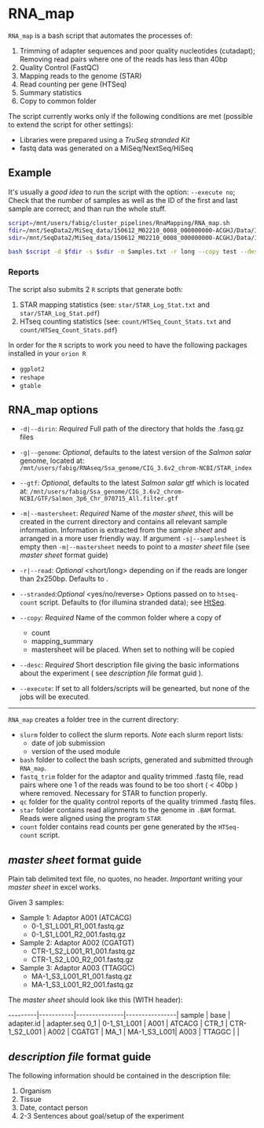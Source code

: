 # RNA_map

`RNA_map` is a bash script that automates the processes of:

1. Trimming of adapter sequences and poor quality nucleotides
   (cutadapt); Removing read pairs where one of the reads has less than 40bp 
2. Quality Control (FastQC)
3. Mapping reads to the genome (STAR)
4. Read counting per gene (HTSeq)
5. Summary statistics
6. Copy to common folder

The script currently works only if the following conditions are met
(possible to extend the script for other settings):
- Libraries were prepared using a *TruSeq stranded Kit*
- fastq data was generated on a MiSeq/NextSeq/HiSeq

## Example

It's usually a *good idea* to run the script with the option: `--execute
no`; Check that the number of samples as well as the ID of the first
and last sample are correct; and than run the whole stuff. 

```bash
script=/mnt/users/fabig/cluster_pipelines/RnaMapping/RNA_map.sh
fdir=/mnt/SeqData2/MiSeq_data/150612_M02210_0008_000000000-ACGHJ/Data/Intensities/BaseCalls
sdir=/mnt/SeqData2/MiSeq_data/150612_M02210_0008_000000000-ACGHJ/Data/Intensities/BaseCalls/SampleSheet.csv

bash $script -d $fdir -s $sdir -m Samples.txt -r long --copy test --desc description.txt --execute no
```

### Reports

The script also submits 2 `R` scripts that generate both:

1. STAR mapping statistics (see: `star/STAR_Log_Stat.txt` and `star/STAR_Log_Stat.pdf`)
2. HTseq counting statistics (see: `count/HTSeq_Count_Stats.txt` and `count/HTSeq_Count_Stats.pdf`)

In order for the `R` scripts to work you need to have the following
packages installed in your `orion R`

- `ggplot2`
- `reshape`
- `gtable`

## RNA_map options

- `-d|--dirin`: *Required* Full path of the directory that holds the .fasq.gz
  files

- `-g|--genome`: *Optional*, defaults to the latest version of the
  _Salmon salar_ genome,  located at:
`/mnt/users/fabig/RNAseq/Ssa_genome/CIG_3.6v2_chrom-NCBI/STAR_index`

- `--gtf`: *Optional*, defaults to the latest _Salmon salar_ gtf which
is located at:
`/mnt/users/fabig/Ssa_genome/CIG_3.6v2_chrom-NCBI/GTF/Salmon_3p6_Chr_070715_All.filter.gtf`

- `-m|--mastersheet`: *Required* Name of the _master sheet_, this will be created
  in the current directory and contains all relevant sample
  information. Information is extracted from the _sample sheet_ and
  arranged in a more user friendly way. If argument `-s|--samplesheet`
  is empty then `-m|--mastersheet` needs to point to a _master sheet_
  file (see _master sheet_ format guide)

- `-r|--read`: *Optional*  <short/long> depending on if the reads are longer
  than 2x250bp. Defaults to <short>.

- `--stranded`:*Optional*  <yes/no/reverse> Options passed on to
  `htseq-count` script. Defaults to <reverse> (for illumina stranded
  data); see
  [HtSeq](http://www-huber.embl.de/users/anders/HTSeq/doc/count.html).
  
- `--copy`: *Required* Name of the common folder where a copy of
  - count
  - mapping_summary
  - mastersheet
  will be placed. When set to <no> nothing will be copied

- `--desc`: *Required* Short description file giving the basic informations about
  the experiment ( see _description file_ format guid ). 

- `--execute`: If set to <no> all folders/scripts will be genearted,
  but none of the jobs will be executed. 

---

`RNA_map` creates a folder tree in the current directory:

- `slurm` folder to collect the slurm reports. *Note* each slurm report lists:
   - date of job submission
   - version of the used module 
- `bash` folder to collect the bash scripts, generated and submitted through `RNA_map`.
- `fastq_trim` folder for the adaptor and quality trimmed .fastq
  file, read pairs where  one 1 of the reads
  was found to be too short ( < 40bp ) where removed. Necessary for
  STAR to function properly. 
- `qc` folder for the quality control reports of the quality trimmed .fastq files.
- `star` folder contains read alignments to the genome in `.BAM` format. Reads were aligned using the program `STAR`
- `count` folder contains read counts per gene generated by the `HTSeq-count` script. 

## _master sheet_ format guide

Plain tab delimited text file, no quotes, no header. *Important*
writing your _master sheet_ in excel works.

Given 3 samples:

- Sample 1: Adaptor A001 (ATCACG)
	- 0-1_S1_L001_R1_001.fastq.gz
	- 0-1_S1_L001_R2_001.fastq.gz
- Sample 2: Adaptor A002 (CGATGT)
	- CTR-1_S2_L001_R1_001.fastq.gz
	- CTR-1_S2_L00_R2_001.fastq.gz
- Sample 3: Adaptor A003 (TTAGGC)
	- MA-1_S3_L001_R1_001.fastq.gz
	- MA-1_S3_L001_R2_001.fastq.gz

The _master sheet_ should look like this (WITH header):

---------|-----------|---------------|----------------|
sample |	base |	adapter.id |	adapter.seq
0_1 |  0-1_S1_L001 |	A001   | ATCACG |
CTR_1 |  CTR-1_S2_L001 | A002 | CGATGT	| 
MA_1  | MA-1_S3_L001|  A003 |  TTAGGC |	 |

## _description file_ format guide

The following information should be contained in the description file:
1. Organism
2. Tissue
3. Date, contact person
4. 2-3 Sentences about goal/setup of the experiment
